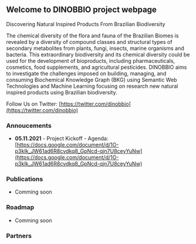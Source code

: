 ## Welcome to DINOBBIO project webpage

Discovering Natural Inspired Products From Brazilian Biodiversity

The chemical diversity of the flora and fauna of the Brazilian Biomes is revealed by a diversity of compound classes and structural types of secondary metabolites from plants, fungi, insects, marine organisms and bacteria. This extraordinary biodiversity and its chemical diversity could be used for the development of bioproducts, including pharmaceuticals, cosmetics, food supplements, and agricultural pesticides. DINOBBIO aims to investigate the challenges imposed on building, managing, and consuming Biochemical Knowledge Graph (BKG) using Semantic Web Technologies and Machine Learning focusing on research new natural inspired products using Brazilian biodiversity.

Follow Us on Twitter: [https://twitter.com/dinobbio](https://twitter.com/dinobbio)

### Annoucements 

- **05.11.2021** - Project Kickoff  - Agenda: [https://docs.google.com/document/d/1O-p3kIk_JW61ad6R8cvdkq8_GpNcd-qjn7U8ceyYuNw](https://docs.google.com/document/d/1O-p3kIk_JW61ad6R8cvdkq8_GpNcd-qjn7U8ceyYuNw)

### Publications

- Comming soon

### Roadmap

- Comming soon

### Partners


